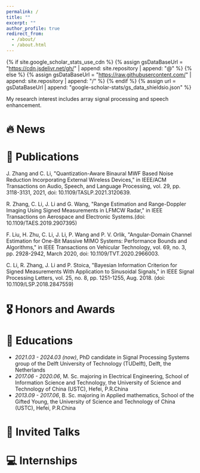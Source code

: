 ```yaml
---
permalink: /
title: ""
excerpt: ""
author_profile: true
redirect_from: 
  - /about/
  - /about.html
---
```


{% if site.google_scholar_stats_use_cdn %}
{% assign gsDataBaseUrl = "https://cdn.jsdelivr.net/gh/" | append: site.repository | append: "@" %}
{% else %}
{% assign gsDataBaseUrl = "https://raw.githubusercontent.com/" | append: site.repository | append: "/" %}
{% endif %}
{% assign url = gsDataBaseUrl | append: "google-scholar-stats/gs_data_shieldsio.json" %}

<span class='anchor' id='about-me'></span>


My research interest includes array signal processing and speech enhancement. 


# 🔥 News


# 📝 Publications 
J. Zhang and C. Li, "Quantization-Aware Binaural MWF Based Noise Reduction Incorporating External Wireless Devices," in IEEE/ACM Transactions on Audio, Speech, and Language Processing, vol. 29, pp. 3118-3131, 2021, doi: 10.1109/TASLP.2021.3120639.

R. Zhang, C. Li, J. Li and G. Wang, "Range Estimation and Range-Doppler Imaging Using Signed Measurements in LFMCW Radar," in IEEE Transactions on Aerospace and Electronic Systems.(doi: 10.1109/TAES.2019.2907395)

F. Liu, H. Zhu, C. Li, J. Li, P. Wang and P. V. Orlik, "Angular-Domain Channel Estimation for One-Bit Massive MIMO Systems: Performance Bounds and Algorithms," in IEEE Transactions on Vehicular Technology, vol. 69, no. 3, pp. 2928-2942, March 2020, doi: 10.1109/TVT.2020.2966003.

C. Li, R. Zhang, J. Li and P. Stoica, "Bayesian Information Criterion for Signed Measurements With Application to Sinusoidal Signals," in IEEE Signal Processing Letters, vol. 25, no. 8, pp. 1251-1255, Aug. 2018. (doi: 10.1109/LSP.2018.2847559)


# 🎖 Honors and Awards 

# 📖 Educations
- *2021.03 - 2024.03 (now)*, PhD candidate in Signal Processing Systems group of the Delft University of Technology (TUDelft), Delft, the Netherlands
- *2017.06 - 2020.06*, M. Sc. majoring in Electrical Engineering, School of Information Science and Technology, the University of Science and Technology of China (USTC), Hefei, P.R.China
- *2013.09 - 2017.06*, B. Sc. majoring in Applied mathematics, School of the Gifted Young, the University of Science and Technology of China (USTC), Hefei, P.R.China

# 💬 Invited Talks


# 💻 Internships
